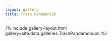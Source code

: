 ```yaml
---
layout: gallery
title: Trash Pandamniuk
---
```


{% include gallery-layout.html gallery=site.data.galleries.TrashPandamonium %}
